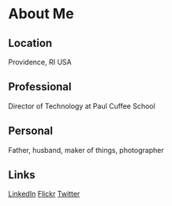 # About Me

## Location
Providence, RI USA

## Professional
Director of Technology at Paul Cuffee School

## Personal
Father, husband, maker of things, photographer

## Links
[LinkedIn](https://www.linkedin.com/in/benjaminharris/)
[Flickr](https://www.flickr.com/photos/benshead/)
[Twitter](https://twitter.com/benshead)
